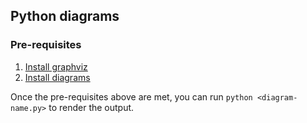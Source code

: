 ## Python diagrams

### Pre-requisites 
1. [Install graphviz](https://graphviz.gitlab.io/download/)
2. [Install diagrams](https://diagrams.mingrammer.com/docs/getting-started/installation)

Once the pre-requisites above are met, you can run `python <diagram-name.py>` to render the output.